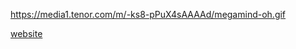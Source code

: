 https://media1.tenor.com/m/-ks8-pPuX4sAAAAd/megamind-oh.gif

[website](https://refactored-dollop-zw5ne1k.pages.github.io/)
